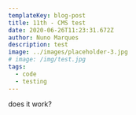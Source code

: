```yaml
---
templateKey: blog-post
title: 11th - CMS test
date: 2020-06-26T11:23:31.672Z
author: Nuno Marques
description: test
image: ../images/placeholder-3.jpg
# image: /img/test.jpg
tags:
  - code
  - testing
---
```


does it work?
